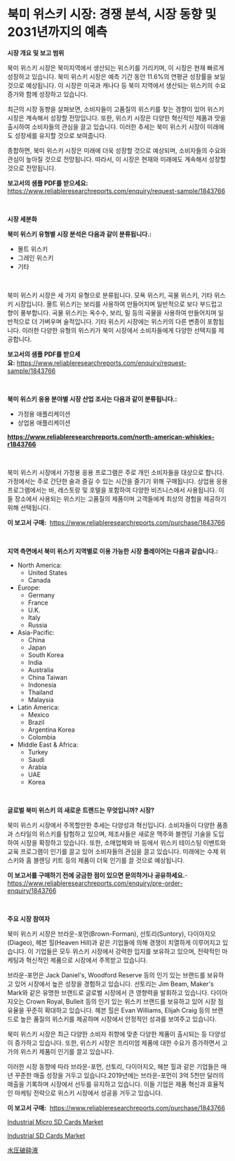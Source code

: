 <p><h1>북미 위스키 시장: 경쟁 분석, 시장 동향 및 2031년까지의 예측</h1></p><p><strong>시장 개요 및 보고 범위</strong></p>
<p><p>북미 위스키 시장은 북미지역에서 생산되는 위스키를 가리키며, 이 시장은 현재 빠르게 성장하고 있습니다. 북미 위스키 시장은 예측 기간 동안 11.6%의 연평균 성장률을 보일 것으로 예상됩니다. 이 시장은 미국과 캐나다 등 북미 지역에서 생산되는 위스키의 수요 증가와 함께 성장하고 있습니다.</p><p>최근의 시장 동향을 살펴보면, 소비자들이 고품질의 위스키를 찾는 경향이 있어 위스키 시장은 계속해서 성장할 전망입니다. 또한, 위스키 시장은 다양한 혁신적인 제품과 맛을 출시하여 소비자들의 관심을 끌고 있습니다. 이러한 추세는 북미 위스키 시장이 미래에도 성장세를 유지할 것으로 보여줍니다.</p><p>종합하면, 북미 위스키 시장은 미래에 더욱 성장할 것으로 예상되며, 소비자들의 수요와 관심이 높아질 것으로 전망됩니다. 따라서, 이 시장은 현재와 미래에도 계속해서 성장할 것으로 전망됩니다.</p></p>
<p><strong>보고서의 샘플 PDF를 받으세요:</strong> <a href="https://www.reliableresearchreports.com/enquiry/request-sample/1843766">https://www.reliableresearchreports.com/enquiry/request-sample/1843766</a></p>
<p>&nbsp;</p>
<p><strong>시장 세분화</strong></p>
<p><strong>북미 위스키 유형별 시장 분석은 다음과 같이 분류됩니다.:</strong></p>
<p><ul><li>몰트 위스키</li><li>그레인 위스키</li><li>기타</li></ul></p>
<p>&nbsp;</p>
<p><p>북미 위스키 시장은 세 가지 유형으로 분류됩니다. 모욕 위스키, 곡물 위스키, 기타 위스키 시장입니다. 몰트 위스키는 보리를 사용하여 만들어지며 일반적으로 보다 부드럽고 향이 풍부합니다. 곡물 위스키는 옥수수, 보리, 밀 등의 곡물을 사용하여 만들어지며 일반적으로 더 가벼우며 술적입니다. 기타 위스키 시장에는 위스키의 다른 변종이 포함됩니다. 이러한 다양한 유형의 위스키가 북미 시장에서 소비자들에게 다양한 선택지를 제공합니다.</p></p>
<p><strong>보고서의 샘플 PDF를 받으세요:</strong>&nbsp;<a href="https://www.reliableresearchreports.com/enquiry/request-sample/1843766">https://www.reliableresearchreports.com/enquiry/request-sample/1843766</a></p>
<p>&nbsp;</p>
<p><strong> 북미 위스키 응용 분야별 시장 산업 조사는 다음과 같이 분류됩니다.:</strong></p>
<p><ul><li>가정용 애플리케이션</li><li>상업용 애플리케이션</li></ul></p>
<p><strong><a href="https://www.reliableresearchreports.com/north-american-whiskies-r1843766">https://www.reliableresearchreports.com/north-american-whiskies-r1843766</a></strong></p>
<p>&nbsp;</p>
<p><p>북미 위스키 시장에서 가정용 응용 프로그램은 주로 개인 소비자들을 대상으로 합니다. 가정에서는 주로 간단한 술과 즐길 수 있는 시간을 즐기기 위해 구매됩니다. 상업용 응용 프로그램에서는 바, 레스토랑 및 호텔을 포함하여 다양한 비즈니스에서 사용됩니다. 이들 장소에서 사용되는 위스키는 고품질의 제품이며 고객들에게 최상의 경험을 제공하기 위해 선택됩니다.</p></p>
<p><strong>이 보고서 구매:</strong>&nbsp; <a href="https://www.reliableresearchreports.com/purchase/1843766">https://www.reliableresearchreports.com/purchase/1843766</a></p>
<p>&nbsp;</p>
<p><strong>지역 측면에서 북미 위스키 지역별로 이용 가능한 시장 플레이어는 다음과 같습니다.:</strong></p>
<p><ul>
    <li>
        North America:
        <ul>
            <li>United States</li>
            <li>Canada</li>
        </ul>
    </li>
    <li>
        Europe:
        <ul>
            <li>Germany</li>
            <li>France</li>
            <li>U.K.</li>
            <li>Italy</li>
            <li>Russia</li>
        </ul>
    </li>
    <li>
        Asia-Pacific:
        <ul>
            <li>China</li>
            <li>Japan</li>
            <li>South Korea</li>
            <li>India</li>
            <li>Australia</li>
            <li>China Taiwan</li>
            <li>Indonesia</li>
            <li>Thailand</li>
            <li>Malaysia</li>
        </ul>
    </li>
    <li>
        Latin America:
        <ul>
            <li>Mexico</li>
            <li>Brazil</li>
            <li>Argentina Korea</li>
            <li>Colombia</li>
        </ul>
    </li>
    <li>
        Middle East & Africa:
        <ul>
            <li>Turkey</li>
            <li>Saudi</li>
            <li>Arabia</li>
            <li>UAE</li>
            <li>Korea</li>
        </ul>
    </li>
    </ul></p>
<p>&nbsp;</p>
<p><strong>글로벌 북미 위스키 의 새로운 트렌드는 무엇입니까? 시장?</strong></p>
<p><p>북미 위스키 시장에서 주목할만한 추세는 다양성과 혁신입니다. 소비자들이 다양한 품종과 스타일의 위스키를 탐험하고 있으며, 제조사들은 새로운 맥주와 블렌딩 기술을 도입하여 시장을 확장하고 있습니다. 또한, 소매업체와 바 등에서 위스키 테이스팅 이벤트와 교육 프로그램이 인기를 끌고 있어 소비자들의 관심을 끌고 있습니다. 미래에는 수제 위스키와 홈 블렌딩 키트 등의 제품이 더욱 인기를 끌 것으로 예상됩니다.</p></p>
<p><strong>이 보고서를 구매하기 전에 궁금한 점이 있으면 문의하거나 공유하세요.</strong>- <a href="https://www.reliableresearchreports.com/enquiry/pre-order-enquiry/1843766">https://www.reliableresearchreports.com/enquiry/pre-order-enquiry/1843766</a></p>
<p>&nbsp;</p>
<p><strong>주요 시장 참여자</strong></p>
<p><p>북미 위스키 시장은 브라운-포먼(Brown-Forman), 선토리(Suntory), 다이아지오(Diageo), 헤븐 힐(Heaven Hill)과 같은 기업들에 의해 경쟁이 치열하게 이루어지고 있습니다. 이 기업들은 모두 위스키 시장에서 강력한 입지를 보유하고 있으며, 전략적인 마케팅과 혁신적인 제품으로 시장에서 주목받고 있습니다.</p><p>브라운-포먼은 Jack Daniel's, Woodford Reserve 등의 인기 있는 브랜드를 보유하고 있어 시장에서 높은 성장을 경험하고 있습니다. 선토리는 Jim Beam, Maker's Mark와 같은 유명한 브랜드로 글로벌 시장에서 큰 영향력을 발휘하고 있습니다. 다이아지오는 Crown Royal, Bulleit 등의 인기 있는 위스키 브랜드를 보유하고 있어 시장 점유율을 꾸준히 확대하고 있습니다. 헤븐 힐은 Evan Williams, Elijah Craig 등의 브랜드로 높은 품질의 위스키를 제공하며 시장에서 안정적인 성과를 보여주고 있습니다.</p><p>북미 위스키 시장은 최근 다양한 소비자 취향에 맞춘 다양한 제품이 출시되는 등 다양성이 증가하고 있습니다. 또한, 위스키 시장은 프리미엄 제품에 대한 수요가 증가하면서 고가의 위스키 제품이 인기를 끌고 있습니다.</p><p>이러한 시장 동향에 따라 브라운-포먼, 선토리, 다이아지오, 헤븐 힐과 같은 기업들은 매년 꾸준한 매출 성장을 거두고 있습니다.2019년에는 브라운-포먼이 3억 5천만 달러의 매출을 기록하며 시장에서 선두를 유지하고 있습니다. 이들 기업은 제품 혁신과 효율적인 마케팅 전략으로 위스키 시장에서 성공을 거두고 있습니다.</p></p>
<p><strong>이 보고서 구매:</strong>&nbsp;&nbsp;<a href="https://www.reliableresearchreports.com/purchase/1843766">https://www.reliableresearchreports.com/purchase/1843766</a></p>
<p><p><a href="https://butternut-bug-553.notion.site/Industrial-Micro-SD-Cards-Market-Trends-and-Market-Analysis-forecasted-for-period-2024-2031-e5bc465fad264911b62bce53077220da">Industrial Micro SD Cards Market</a></p><p><a href="https://mire-aunt-385.notion.site/Decoding-Industrial-SD-Cards-Market-Metrics-Market-Share-Trends-and-Growth-Patterns-afe4d78ce7914b549e143091a2e1997d">Industrial SD Cards Market</a></p><p><a href="https://github.com/ksxzwxabcuynh011/Market-Research-Report-List-1/blob/main/531283624501.md">水圧破砕液</a></p></p>